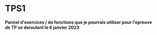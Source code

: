 # TPS1
#### Pannel d'exercices / de fonctions que je pourrais utiliser pour l'epreuve de TP se deroulant le 6 janvier 2023
